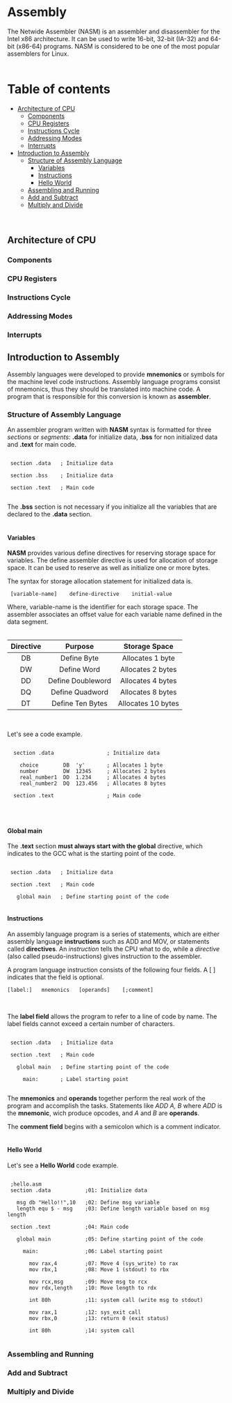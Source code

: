 # Assembly
The Netwide Assembler (NASM) is an assembler and disassembler for the Intel x86 architecture. It can be used to write 16-bit, 32-bit (IA-32) and 64-bit (x86-64) programs. NASM is considered to be one of the most popular assemblers for Linux.</br></br>

# Table of contents
* [Architecture of CPU](#architecture-cpu)
  * [Components](#components)
  * [CPU Registers](#cpu-registers)
  * [Instructions Cycle](#instruction-cycle)
  * [Addressing Modes](#addressing-modes)
  * [Interrupts](#interrupts)
* [Introduction to Assembly](#introduction-assembler)
  * [Structure of Assembly Language](#structure-of-assembly)
    * [Variables](#variables)
    * [Instructions](#instructions)
    * [Hello World](#hello-world)
  * [Assembling and Running](#assembling-running)
  * [Add and Subtract](#add-substract)
  * [Multiply and Divide](#add-substract)
</br>

## Architecture of CPU <a name="architecture-cpu"></a>

### Components <a name="components"></a>
### CPU Registers <a name="cpu-registers"></a>
### Instructions Cycle <a name="instruction-cycle"></a>
### Addressing Modes <a name="addressing-modes"></a>
### Interrupts <a name="interrupts"></a>

## Introduction to Assembly <a name="introduction-assembler"></a>
Assembly languages were developed to provide **mnemonics** or symbols for the machine level code instructions. Assembly language programs consist of mnemonics, thus they should be translated into machine code. A program that is responsible for this conversion is known as **assembler**.

### Structure of Assembly Language <a name="structure-of-assembly"></a>
An assembler program written with **NASM** syntax is formatted for three *sections* or *segments*: **.data** for initialize data, **.bss** for non initialized data and **.text** for main code.

 ```assembly
  
  section .data   ; Initialize data
  
  section .bss    ; Initialize data
  
  section .text   ; Main code
  
 ```
 
The **.bss** section is not necessary if you initialize all the variables that are declared to the **.data** section.</br></br>

#### Variables <a name="variables"></a>

**NASM** provides various define directives for reserving storage space for variables. The define assembler directive is used for allocation of storage space. It can be used to reserve as well as initialize one or more bytes.

The syntax for storage allocation statement for initialized data is.

 ```
  [variable-name]    define-directive    initial-value 
 ```
 
Where, variable-name is the identifier for each storage space. The assembler associates an offset value for each variable name defined in the data segment.</br></br>

<div align="center">

  |   Directive   |       Purpose       |     Storage Space      |
  | :-----------: |     :----------:    |     :-----------:      |
  |     DB        |      Define Byte    |   Allocates 1 byte     |
  |     DW        |      Define Word    |   Allocates 2 bytes    |
  |     DD        |   Define Doubleword |   Allocates 4 bytes    |
  |     DQ        |    Define Quadword  |   Allocates 8 bytes    |
  |     DT        |   Define Ten Bytes  |   Allocates 10 bytes   |

</div>
</br>

Let's see a code example.

```assembly
  
  section .data                 ; Initialize data
    
    choice        DB  'y'       ; Allocates 1 byte
    number        DW  12345     ; Allocates 2 bytes
    real_number1  DD  1.234     ; Allocates 4 bytes
    real_number2  DQ  123.456   ; Allocates 8 bytes
  
  section .text                 ; Main code
  
 ```
 </br>

#### Global main <a name="global-main"></a>
The **.text** section **must always start with the global** directive, which indicates to the GCC what is the starting point of the code.

 ```assembly
 
  section .data   ; Initialize data
  
  section .text   ; Main code
    
    global main   ; Define starting point of the code
    
 ```

#### Instructions <a name="instructions"></a>
An assembly language program is a series of statements, which are either assembly language **instructions** such as ADD and MOV, or statements called **directives**. An *instruction* tells the CPU what to do, while a *directive* (also called pseudo-instructions) gives instruction to the assembler.
 
 A program language instruction consists of the following four fields. A [ ] indicates that the field is optional.</br>
 
 ```
 [label:]   mnemonics   [operands]    [;comment]
 ```
</br>

The **label field** allows the program to refer to a line of code by name. The label fields cannot exceed a certain number of characters.

 ```assembly
 
  section .data   ; Initialize data
  
  section .text   ; Main code
    
    global main   ; Define starting point of the code
    
      main:       ; Label starting point
    
 ```

The **mnemonics** and **operands** together perform the real work of the program and accomplish the tasks. Statements like *ADD A, B* where *ADD* is the **mnemonic**, wich produce opcodes, and *A* and *B* are **operands**.

The **comment field** begins with a semicolon which is a comment indicator.</br></br>

#### Hello World <a name="hello-world"></a>
Let's see a **Hello World** code example.

 ```assembly
 
  ;hello.asm
  section .data           ;01: Initialize data

    msg db "Hello!!",10   ;02: Define msg variable
    length equ $ - msg    ;03: Define length variable based on msg length

  section .text           ;04: Main code

    global main           ;05: Define starting point of the code

      main:               ;06: Label starting point

        mov rax,4         ;07: Move 4 (sys_write) to rax
        mov rbx,1         ;08: Move 1 (stdout) to rbx

        mov rcx,msg       ;09: Move msg to rcx
        mov rdx,length    ;10: Move length to rdx

        int 80h           ;11: system call (write msg to stdout)

        mov rax,1         ;12: sys_exit call
        mov rbx,0         ;13: return 0 (exit status)

        int 80h           ;14: system call
    
 ```

### Assembling and Running <a name="assembling-running"></a>
### Add and Subtract <a name="add-substract"></a>
### Multiply and Divide <a name="add-substract"></a>
